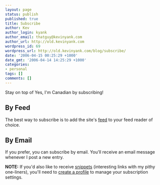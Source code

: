 ```yaml
---
layout: page
status: publish
published: true
title: Subscribe
author: Kev
author_login: kyank
author_email: thatguy@kevinyank.com
author_url: http://old.kevinyank.com
wordpress_id: 69
wordpress_url: http://old.kevinyank.com/blog/subscribe/
date: '2006-04-15 00:25:29 +1000'
date_gmt: '2006-04-14 14:25:29 +1000'
categories:
- personal
tags: []
comments: []
---
```

<p>Stay on top of Yes, I'm Canadian by subscribing!</p>
<h2>By Feed</h2>
<p>The best way to subscribe is to add the site's <a href="http://old.kevinyank.com/blog/feed/">feed</a> to your feed reader of choice.</p>
<h2>By Email</h2>
<p>If you prefer, you can subscribe by email. You'll receive an email message whenever I post a new entry.</p>
<p><!--subscribe2--></p>
<p><strong>NOTE:</strong> If you'd also like to receive <a href="http://old.kevinyank.com/blog/archives/category/snippets/">snippets</a> (interesting links with my pithy one-liners), you'll need to <a href="/blog/wp-register.php">create a profile</a> to manage your subscription settings.</p>
